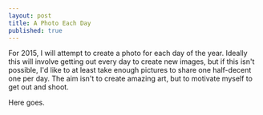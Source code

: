 ```yaml
---
layout: post
title: A Photo Each Day
published: true
---
```


For 2015, I will attempt to create a photo for each day of the year. Ideally this will involve getting out every day to create new images, but if this isn't possible, I'd like to at least take enough pictures to share one half-decent one per day. The aim isn't to create amazing art, but to motivate myself to get out and shoot. 

Here goes.